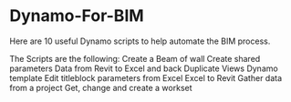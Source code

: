 # Dynamo-For-BIM
Here are 10 useful Dynamo scripts to help automate the BIM process.

The Scripts are the following: 
Create a Beam of wall
Create shared parameters
Data from Revit to Excel and back
Duplicate Views
Dynamo template
Edit titleblock parameters from Excel
Excel to Revit
Gather data from a project
Get, change and create a workset
